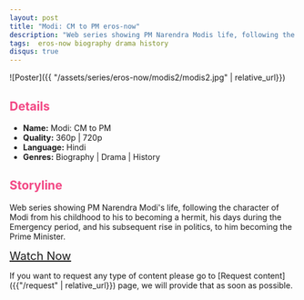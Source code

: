 ```yaml
---
layout: post
title: "Modi: CM to PM eros-now"
description: "Web series showing PM Narendra Modis life, following the character of Modi from his childhood to his to becoming a hermit."
tags:  eros-now biography drama history
disqus: true
---
```

<style>
h2{
    color:#F24784;
}
</style>

![Poster]({{ "/assets/series/eros-now/modis2/modis2.jpg" | relative_url}})

## Details

* **Name:** Modi: CM to PM
* **Quality:** 360p \| 720p
* **Language:** Hindi
* **Genres:**  Biography \| Drama \| History

## Storyline

Web series showing PM Narendra Modi's life, following the character of Modi from his childhood to his to becoming a hermit, his days during the Emergency period, and his subsequent rise in politics, to him becoming the Prime Minister.

<a class="btn card_btn" href="{{ '/series/eros-now/modis2' | relative_url}}" style="font-size:20px" target="_blank">Watch Now</a>

If you want to request any type of content please go to [Request content]({{"/request" | relative_url}}) page, we will provide that as soon as possible.
